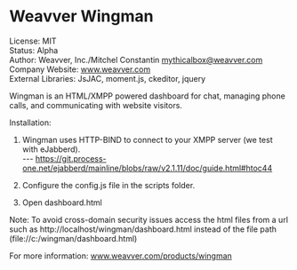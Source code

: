 Weavver Wingman
========
License: MIT  
Status: Alpha  
Author: Weavver, Inc./Mitchel Constantin <mythicalbox@weavver.com>  
Company Website: www.weavver.com  
External Libraries: JsJAC, moment.js, ckeditor, jquery  

Wingman is an HTML/XMPP powered dashboard for chat, managing phone calls, and communicating with website visitors.

Installation:

1. Wingman uses HTTP-BIND to connect to your XMPP server (we test with eJabberd).  
--- https://git.process-one.net/ejabberd/mainline/blobs/raw/v2.1.11/doc/guide.html#htoc44

2. Configure the config.js file in the scripts folder.

3. Open dashboard.html

Note: To avoid cross-domain security issues access the html files from a url such as http://localhost/wingman/dashboard.html instead of the file path (file://c:/wingman/dashboard.html)

For more information: www.weavver.com/products/wingman
